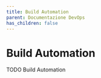 ```yaml
---
title: Build Automation
parent: Documentazione DevOps
has_children: false
---
```


# Build Automation
TODO Build Automation